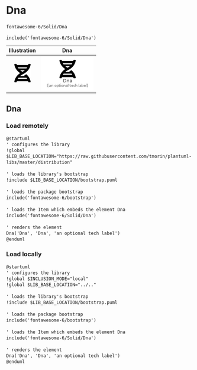 # Dna


```text
fontawesome-6/Solid/Dna
```

```text
include('fontawesome-6/Solid/Dna')
```



| Illustration | Dna |
| :---: | :---: |
| ![illustration for Illustration](../../fontawesome-6/Solid/Dna.png) | ![illustration for Dna](../../fontawesome-6/Solid/Dna.Local.png) |




## Dna

### Load remotely
```plantuml
@startuml
' configures the library
!global $LIB_BASE_LOCATION="https://raw.githubusercontent.com/tmorin/plantuml-libs/master/distribution"

' loads the library's bootstrap
!include $LIB_BASE_LOCATION/bootstrap.puml

' loads the package bootstrap
include('fontawesome-6/bootstrap')

' loads the Item which embeds the element Dna
include('fontawesome-6/Solid/Dna')

' renders the element
Dna('Dna', 'Dna', 'an optional tech label')
@enduml
```

### Load locally
```plantuml
@startuml
' configures the library
!global $INCLUSION_MODE="local"
!global $LIB_BASE_LOCATION="../.."

' loads the library's bootstrap
!include $LIB_BASE_LOCATION/bootstrap.puml

' loads the package bootstrap
include('fontawesome-6/bootstrap')

' loads the Item which embeds the element Dna
include('fontawesome-6/Solid/Dna')

' renders the element
Dna('Dna', 'Dna', 'an optional tech label')
@enduml
```

